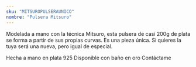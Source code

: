 ```yaml
---
sku: "MITSUROPULSERAUNICO"
nombre: "Pulsera Mitsuro"
---
```


Modelada a mano con la técnica Mitsuro, esta pulsera de casi 200g de plata se forma a partir de sus propias curvas. Es una pieza única. 
Si quieres la tuya será una nueva, pero igual de especial.

Hecha a mano en plata 925
Disponible con baño en oro
Contáctame